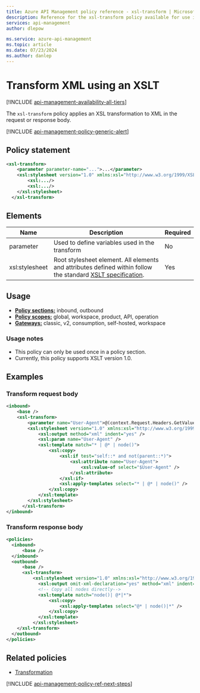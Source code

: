 ```yaml
---
title: Azure API Management policy reference - xsl-transform | Microsoft Docs
description: Reference for the xsl-transform policy available for use in Azure API Management. Provides policy usage, settings, and examples.
services: api-management
author: dlepow

ms.service: azure-api-management
ms.topic: article
ms.date: 07/23/2024
ms.author: danlep
---
```


# Transform XML using an XSLT

[!INCLUDE [api-management-availability-all-tiers](../../includes/api-management-availability-all-tiers.md)]

The `xsl-transform` policy applies an XSL transformation to XML in the request or response body.

[!INCLUDE [api-management-policy-generic-alert](../../includes/api-management-policy-generic-alert.md)]

## Policy statement

```xml
<xsl-transform>
    <parameter parameter-name="...">...</parameter>
    <xsl:stylesheet version="1.0" xmlns:xsl="http://www.w3.org/1999/XSL/Transform">
        <xsl:.../>
        <xsl:.../>
    </xsl:stylesheet>
  </xsl-transform>
```

## Elements

|Name|Description|Required|
|----------|-----------------|--------------|
|parameter|Used to define variables used in the transform|No|
|xsl:stylesheet|Root stylesheet element. All elements and attributes defined within follow the standard [XSLT specification](https://www.w3.org/TR/xslt).|Yes|


## Usage

- [**Policy sections:**](./api-management-howto-policies.md#sections) inbound, outbound
- [**Policy scopes:**](./api-management-howto-policies.md#scopes) global, workspace, product, API, operation
-  [**Gateways:**](api-management-gateways-overview.md) classic, v2, consumption, self-hosted, workspace

### Usage notes

- This policy can only be used once in a policy section.
- Currently, this policy supports XSLT version 1.0.

## Examples

### Transform request body

```xml
<inbound>
    <base />
    <xsl-transform>
        <parameter name="User-Agent">@(context.Request.Headers.GetValueOrDefault("User-Agent","non-specified"))</parameter>
        <xsl:stylesheet version="1.0" xmlns:xsl="http://www.w3.org/1999/XSL/Transform">
            <xsl:output method="xml" indent="yes" />
            <xsl:param name="User-Agent" />
            <xsl:template match="* | @* | node()">
                <xsl:copy>
                    <xsl:if test="self::* and not(parent::*)">
                        <xsl:attribute name="User-Agent">
                            <xsl:value-of select="$User-Agent" />
                        </xsl:attribute>
                    </xsl:if>
                    <xsl:apply-templates select="* | @* | node()" />
                </xsl:copy>
            </xsl:template>
        </xsl:stylesheet>
      </xsl-transform>
</inbound>
```

### Transform response body

```xml
<policies>
  <inbound>
      <base />
  </inbound>
  <outbound>
      <base />
      <xsl-transform>
          <xsl:stylesheet version="1.0" xmlns:xsl="http://www.w3.org/1999/XSL/Transform">
            <xsl:output omit-xml-declaration="yes" method="xml" indent="yes" />
            <!-- Copy all nodes directly-->
            <xsl:template match="node()| @*|*">
                <xsl:copy>
                    <xsl:apply-templates select="@* | node()|*" />
                </xsl:copy>
            </xsl:template>
          </xsl:stylesheet>
    </xsl-transform>
  </outbound>
</policies>
```

## Related policies

- [Transformation](api-management-policies.md#transformation)

[!INCLUDE [api-management-policy-ref-next-steps](../../includes/api-management-policy-ref-next-steps.md)]
